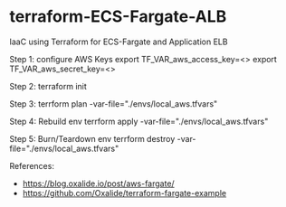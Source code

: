 # terraform-ECS-Fargate-ALB
IaaC using Terraform for ECS-Fargate and Application ELB

Step 1: configure AWS Keys
export TF_VAR_aws_access_key=<<AWS Access key here>>
export TF_VAR_aws_secret_key=<<AWS Secret key here>>

Step 2:
terraform init

Step 3:
terrform plan -var-file="./envs/local_aws.tfvars"

Step 4: Rebuild env
terrform apply -var-file="./envs/local_aws.tfvars"

Step 5: Burn/Teardown env
terrform destroy -var-file="./envs/local_aws.tfvars"

References:
- https://blog.oxalide.io/post/aws-fargate/
- https://github.com/Oxalide/terraform-fargate-example
